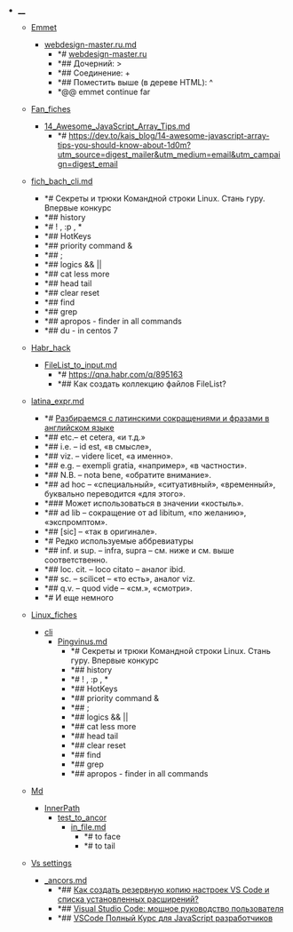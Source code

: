 - <a href = "F:\Node_projects\Node_Way\NBase\_Md\_Index\__\cat.__\dir.__.md">__</a>
    - <a href = "F:\Node_projects\Node_Way\NBase\_Md\_Index\__\Emmet\cat.Emmet\dir.Emmet.md">Emmet</a>
        - <a href = "F:\Node_projects\Node_Way\NBase\_Md\_Index\__\Emmet\webdesign-master.ru.md">webdesign-master.ru.md</a>
            - *# [webdesign-master.ru](https://webdesign-master.ru/blog/html-css/2.html)
            - *## Дочерний: >
            - *## Соединение: +
            - *## Поместить выше (в дереве HTML): ^
            - *@@ emmet continue far
    
    - <a href = "F:\Node_projects\Node_Way\NBase\_Md\_Index\__\Fan_fiches\cat.Fan_fiches\dir.Fan_fiches.md">Fan_fiches</a>
        - <a href = "F:\Node_projects\Node_Way\NBase\_Md\_Index\__\Fan_fiches\14_Awesome_JavaScript_Array_Tips.md">14_Awesome_JavaScript_Array_Tips.md</a>
            - *# https://dev.to/kais_blog/14-awesome-javascript-array-tips-you-should-know-about-1d0m?utm_source=digest_mailer&utm_medium=email&utm_campaign=digest_email
    
    - <a href = "F:\Node_projects\Node_Way\NBase\_Md\_Index\__\fich_bach_cli.md">fich_bach_cli.md</a>
        - *# Секреты и трюки Командной строки Linux. Стань гуру. Впервые конкурс
        - *## history
        - *# ! , :p , * 
        - *## HotKeys
        - *## priority command &
        - *## ; 
        - *## logics && ||
        - *## cat less more 
        - *## head tail
        - *## clear reset
        - *## find
        - *## grep 
        - *## apropos - finder in all commands
        - *## du  - in centos 7
    - <a href = "F:\Node_projects\Node_Way\NBase\_Md\_Index\__\Habr_hack\cat.Habr_hack\dir.Habr_hack.md">Habr_hack</a>
        - <a href = "F:\Node_projects\Node_Way\NBase\_Md\_Index\__\Habr_hack\FileList_to_input.md">FileList_to_input.md</a>
            - *# https://qna.habr.com/q/895163
            - *## Как создать коллекцию файлов FileList?
    
    - <a href = "F:\Node_projects\Node_Way\NBase\_Md\_Index\__\latina_expr.md">latina_expr.md</a>
        - *# [Разбираемся с латинскими сокращениями и фразами в английском языке](https://habr.com/ru/company/skyeng/blog/462175/)
        - *## etc.– et cetera, «и т.д.»
        - *## i.e. – id est, «в смысле»,
        - *## viz. – videre licet, «а именно».
        - *## e.g. – exempli gratia, «например», «в частности».
        - *## N.B. – nota bene, «обратите внимание».
        - *## ad hoc – «специальный», «ситуативный», «временный», буквально переводится «для этого».
        - *### Может использоваться в значении «костыль».
        - *## ad lib – сокращение от ad libitum, «по желанию», «экспромптом». 
        - *## [sic] – «так в оригинале».
        - *# Редко используемые аббревиатуры
        - *## inf. и sup. – infra, supra – см. ниже и см. выше соответственно.
        - *## loc. cit. – loco citato – аналог ibid.
        - *## sc. – scilicet – «то есть», аналог viz.
        - *## q.v. – quod vide – «см.», «смотри».
        - *# И еще немного
    - <a href = "F:\Node_projects\Node_Way\NBase\_Md\_Index\__\Linux_fiches\cat.Linux_fiches\dir.Linux_fiches.md">Linux_fiches</a>
        - <a href = "F:\Node_projects\Node_Way\NBase\_Md\_Index\__\Linux_fiches\cli\cat.cli\dir.cli.md">cli</a>
            - <a href = "F:\Node_projects\Node_Way\NBase\_Md\_Index\__\Linux_fiches\cli\Pingvinus.md">Pingvinus.md</a>
                - *# Секреты и трюки Командной строки Linux. Стань гуру. Впервые конкурс
                - *## history
                - *# ! , :p , * 
                - *## HotKeys
                - *## priority command &
                - *## ; 
                - *## logics && ||
                - *## cat less more 
                - *## head tail
                - *## clear reset
                - *## find
                - *## grep 
                - *## apropos - finder in all commands
        
    
    - <a href = "F:\Node_projects\Node_Way\NBase\_Md\_Index\__\Md\cat.Md\dir.Md.md">Md</a>
        - <a href = "F:\Node_projects\Node_Way\NBase\_Md\_Index\__\Md\InnerPath\cat.InnerPath\dir.InnerPath.md">InnerPath</a>
            - <a href = "F:\Node_projects\Node_Way\NBase\_Md\_Index\__\Md\InnerPath\test_to_ancor\cat.test_to_ancor\dir.test_to_ancor.md">test_to_ancor</a>
                - <a href = "F:\Node_projects\Node_Way\NBase\_Md\_Index\__\Md\InnerPath\test_to_ancor\in_file.md">in_file.md</a>
                    - *# to face
                    - *# to tail
            
        
    
    - <a href = "F:\Node_projects\Node_Way\NBase\_Md\_Index\__\Vs settings\cat.Vs settings\dir.Vs settings.md">Vs settings</a>
        - <a href = "F:\Node_projects\Node_Way\NBase\_Md\_Index\__\Vs settings\_ancors.md">_ancors.md</a>
            - *## [Как создать резервную копию настроек VS Code и списка установленных расширений?](https://kompsekret.ru/q/how-do-i-back-up-my-vs-code-settings-and-list-of-installed-extensions-2126/)
            - *## [Visual Studio Code: мощное руководство пользователя](https://dev-gang.ru/article/visual-studio-code-moscznoe-rukovodstvo-polzovatelja-dwedy9wjzg/)
            - *## [VSCode Полный Курс для JavaScript разработчиков](https://www.youtube.com/watch?v=QeUp3CahkQw&t=1311s&ab_channel=%D0%92%D0%BB%D0%B0%D0%B4%D0%B8%D0%BB%D0%B5%D0%BD%D0%9C%D0%B8%D0%BD%D0%B8%D0%BD)
    
